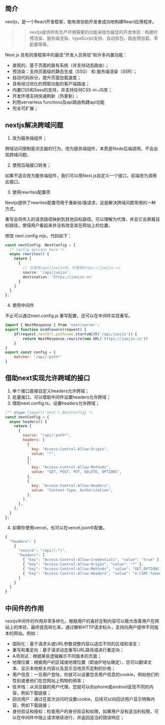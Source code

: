 ## 简介
nextjs，是一个React开发框架，能有效协助开发者成功地构建React应用程序。

>> nextjs提供所有生产环境需要的功能来给你最佳的开发体验：构建时预渲染、服务端渲染、typeScript支持、自动拆包、路由预加载、零配置等等。


Next.js 具有同类框架中的最佳“开发人员体验”和许多内置功能：
  - 直观的、基于页面的路有系统（并支持动态路由）；
  - 预渲染：支持页面级的静态生成（SSG） 和 服务端渲染（SSR）；
  - 自动代码拆分，提升页面加载速度；
  - 具有经过优化的预取功能的客户端路由；
  - 内置CSS和Sass的支持，并支持任何CSS-in-JS库；
  - 开发环境支持快速刷新（热更新）；
  - 利用serverless functions及api路由构建api功能
  - 完全可扩展；


## nextjs解决跨域问题

1. 改为服务端组件；

跨域访问限制是浏览器的行为，改为服务端组件，本质是Node后端调用，不会出现跨域问题。

2. 使用后端接口转发；

如果不适合改为服务端组件，我们可以用Next.js自定义一个接口，前端改为调用此接口。

3. 使用rewrites配置项

Nextjs提供了rewrites配置项用于重新给i饿请求，这是解决跨域问题常用的一种方式。

重写会将传入的请求路径映射到其他目标路径。可以理解为代理，并且它会屏蔽目标路径，使得用户看起来并没有改变其在网站上的位置。

修改 next.config.mjs，代码如下：

```ts
const nextConfig: NextConfig = {
  /* config options here */
  async rewrites() {
    return [
      {
        // 当请求/api/juejin时，代理到https://juejin.cn
        source: '/api/juejin',
        destination: 'https://juejin.cn'
      }
    ]
  }
};
```

4. 使用中间件

不止可以通过next.config.js 重写配置，还可以在中间件实现重写。

```js
import { NextResponse } from 'next/server';
export function middleware(request) {
    if(request.nextUrl.pathname.startsWith('/api/juejin')) {
        return NextResponse.rewrite(new URL('https://juejin.cn'))
    }
}
export const config = {
    matcher: '/api/:path*'
}
```


## 借助next实现允许跨域的接口

1. 单个接口直接自定义headers允许跨域；
2. 批量接口，可以借助中间件设置headers允许跨域；
3. 借助next.config.ts，设置headers允许跨域；

```js
/** @type {import('next').NextConfig} */
const nextConfig = {
  async headers() {
    return [
      {
        source: "/api/:path*",
        headers: [
          {
            key: "Access-Control-Allow-Origin",
            value: "*",
          },
          {
            key: "Access-Control-Allow-Methods",
            value: "GET, POST, PUT, DELETE, OPTIONS",
          },
          {
            key: "Access-Control-Allow-Headers",
            value: "Content-Type, Authorization",
          },
        ],
      },
    ];
  }
};
```

4. 如果你使用vercel，也可以在vercel.json中配置。

```js
{
  "headers": [
    {
      "source": "/api/(.*)",
      "headers": [
        { "key": "Access-Control-Allow-Credentials", "value": "true" },
        { "key": "Access-Control-Allow-Origin", "value": "*" },
        { "key": "Access-Control-Allow-Methods", "value": "GET,OPTIONS,PATCH,DELETE,POST,PUT" },
        { "key": "Access-Control-Allow-Headers", "value": "X-CSRF-Token, X-Requested-With, Accept, Accept-Version, Content-Length, Content-MD5, Content-Type, Date, X-Api-Version" }
      ]
    }
  ]
}
```

## 中间件的作用

nextjs中间件的作用非常多样化，根据用户的喜好定制内容可以极大改善用户在网站上的体验，最终提高转化率。通过解析HTTP请求标头，支持向用户提供不同版本的网站。例如：
  - 国际化：基于请求头或URL参数调整内容以适应不同的区域和语言；
  - 重写和重定向：基于请求动态重写URL路径或进行重定向；
  - A/B测试：根据某些逻辑展示不同版本的页面；
  - 地理位置：根据用户的区域或地理位置（即由IP地址确定），您可以翻译文本、显示本地相关内容以及显示当地货币定制的价格；
  - 用户信息：一旦用户登陆，你就可以设置包含用户信息的cookie，例如他们的性别或者他们在您网站上购物的频率；
  - 技术栈：从浏览器的用户代理，您就可以向iphone或android呈现不同的内容，例如下载链接；
  - 回访用户：通过在首次访问时设置cookie，后续可以向回访用户显示特殊内容，例如下载链接；
  - 身份验证和授权：检查用户的身份验证和权限，如果用户没有适当的权限，可以在中间件中阻止请求继续进行，并返回适当的错误响应；
  